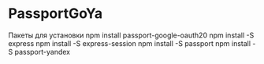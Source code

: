 # PassportGoYa

Пакеты для установки
npm install passport-google-oauth20
npm install -S express 
npm install -S express-session 
npm install -S passport 
npm install -S passport-yandex
